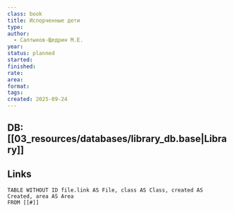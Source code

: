 ```yaml
---
class: book
title: Испорченные дети
type:
author:
  - Салтыков-Щедрин М.Е.
year:
status: planned
started:
finished:
rate:
area:
format:
tags:
created: 2025-09-24
---
```

## DB: [[03_resources/databases/library_db.base|Library]]

## Links

```dataview
TABLE WITHOUT ID file.link AS File, class AS Class, created AS Created, area AS Area
FROM [[#]]
````
